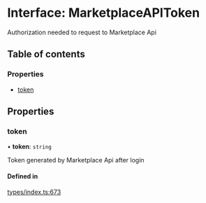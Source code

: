 # Interface: MarketplaceAPIToken

Authorization needed to request to Marketplace Api

## Table of contents

### Properties

- [token](MarketplaceAPIToken.md#token)

## Properties

### token

• **token**: `string`

Token generated by Marketplace Api after login

#### Defined in

[types/index.ts:673](https://github.com/nevermined-io/react-components/blob/01310ab/catalog/src/types/index.ts#L673)
